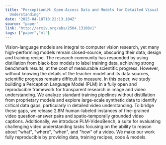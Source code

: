 ```yaml
---
title: "PerceptionLM: Open-Access Data and Models for Detailed Visual
  Understanding"
date: "2025-04-18T10:22:13.104Z"
source: "paper"
link: "http://arxiv.org/abs/2504.13180v1"
tags: ["paper","ml"]
---
```


Vision-language models are integral to computer vision research, yet many
high-performing models remain closed-source, obscuring their data, design and
training recipe. The research community has responded by using distillation
from black-box models to label training data, achieving strong benchmark
results, at the cost of measurable scientific progress. However, without
knowing the details of the teacher model and its data sources, scientific
progress remains difficult to measure. In this paper, we study building a
Perception Language Model (PLM) in a fully open and reproducible framework for
transparent research in image and video understanding. We analyze standard
training pipelines without distillation from proprietary models and explore
large-scale synthetic data to identify critical data gaps, particularly in
detailed video understanding. To bridge these gaps, we release 2.8M
human-labeled instances of fine-grained video question-answer pairs and
spatio-temporally grounded video captions. Additionally, we introduce
PLM-VideoBench, a suite for evaluating challenging video understanding tasks
focusing on the ability to reason about \"what\", \"where\", \"when\", and \"how\" of a
video. We make our work fully reproducible by providing data, training recipes,
code & models.
